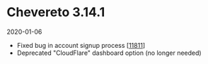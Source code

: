# Chevereto 3.14.1

2020-01-06

- Fixed bug in account signup process [[11811](https://chevereto.com/community/threads/11811/)]
- Deprecated "CloudFlare" dashboard option (no longer needed)
